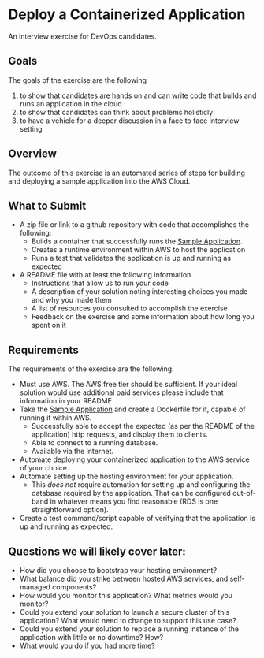 # Deploy a Containerized Application
An interview exercise for DevOps candidates.

## Goals
The goals of the exercise are the following

1. to show that candidates are hands on and can write code that builds and runs an application in the cloud
2. to show that candidates can think about problems holisticly
3. to have a vehicle for a deeper discussion in a face to face interview setting 

## Overview
The outcome of this exercise is an automated series of steps for building and deploying a sample application into the AWS Cloud.

## What to Submit
- A zip file or link to a github repository with code that accomplishes the following: 
  - Builds a container that successfully runs the [Sample Application](https://github.com/salsify/gifmachine).
  - Creates a runtime environment within AWS to host the application
  - Runs a test that validates the application is up and running as expected
- A README file with at least the following information
    - Instructions that allow us to run your code
    - A description of your solution noting interesting choices you made and why you made them
    - A list of resources you consulted to accomplish the exercise
    - Feedback on the exercise and some information about how long you spent on it

## Requirements
The requirements of the exercise are the following:
- Must use AWS.  The AWS free tier should be sufficient.  If your ideal solution would use additional paid services please include that information in your README
- Take the [Sample Application](https://github.com/salsify/gifmachine) and create a Dockerfile for it, capable of running it within AWS.
  - Successfully able to accept the expected (as per the README of the application) http requests, and display them to clients.
  - Able to connect to a running database.
  - Available via the internet.
- Automate deploying your containerized application to the AWS service of your choice.
- Automate setting up the hosting environment for your application.
  - This *does not* require automation for setting up and configuring the database required by the application. That can be configured out-of-band in whatever means you find reasonable (RDS is one straightforward option).
- Create a test command/script capable of verifying that the application is up and running as expected.


## Questions we will likely cover later:
- How did you choose to bootstrap your hosting environment?
- What balance did you strike between hosted AWS services, and self-managed components?
- How would you monitor this application?  What metrics would you monitor?
- Could you extend your solution to launch a secure cluster of this application?  What would need to change to support this use case?
- Could you extend your solution to replace a running instance of the application with little or no downtime?  How?
- What would you do if you had more time?
